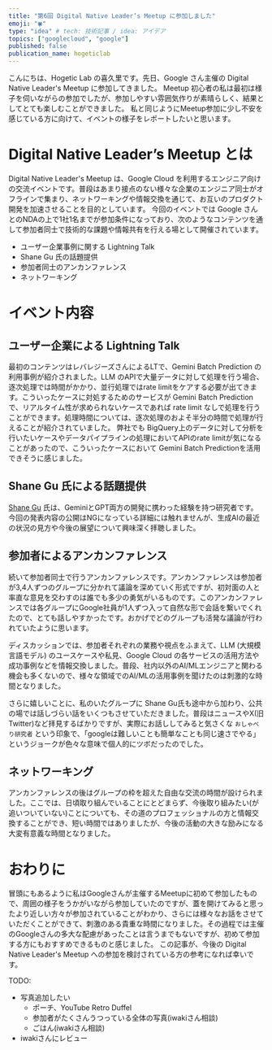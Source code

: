 ```yaml
---
title: "第6回 Digital Native Leader’s Meetup に参加しました"
emoji: "🍀"
type: "idea" # tech: 技術記事 / idea: アイデア
topics: ["googlecloud", "google"]
published: false
publication_name: hogeticlab
---
```


こんにちは、Hogetic Lab の喜久里です。先日、Google さん主催の Digital Native Leader's Meetup に参加してきました。
Meetup 初心者の私は最初は様子を伺いながらの参加でしたが、参加しやすい雰囲気作りが素晴らしく、結果としてとても楽しむことができました。
私と同じようにMeetup参加に少し不安を感じている方に向けて、イベントの様子をレポートしたいと思います。


# Digital Native Leader’s Meetup とは
Digital Native Leader's Meetup は、Google Cloud を利用するエンジニア向けの交流イベントです。普段はあまり接点のない様々な企業のエンジニア同士がオフラインで集まり、ネットワーキングや情報交換を通じて、お互いのプロダクト開発を加速させることを目的としています。
今回のイベントでは Google さんとのNDAの上で1社1名までが参加条件になっており、次のようなコンテンツを通して参加者同士で技術的な課題や情報共有を行える場として開催されています。
- ユーザー企業事例に関する Lightning Talk
- Shane Gu 氏の話題提供
- 参加者同士のアンカンファレンス
- ネットワーキング


# イベント内容
## ユーザー企業による Lightning Talk
最初のコンテンツはレバレジーズさんによるLTで、Gemini Batch Prediction の利用事例が紹介されました。LLM のAPIで大量データに対して処理を行う場合、逐次処理では時間がかかり、並行処理ではrate limitをケアする必要が出てきます。こういったケースに対処するためのサービスが Gemini Batch Prediction で、リアルタイム性が求められないケースであれば rate limit なしで処理を行うことができます。処理時間については、逐次処理のおよそ半分の時間で処理が行えることが紹介されていました。
弊社でも BigQuery上のデータに対して分析を行いたいケースやデータパイプラインの処理においてAPIのrate limitが気になることがあったので、こういったケースにおいて Gemini Batch Predictionを活用できそうに感じました。

## Shane Gu 氏による話題提供
[Shane Gu](https://x.com/shaneguml) 氏は、GeminiとGPT両方の開発に携わった経験を持つ研究者です。今回の発表内容の公開はNGになっている詳細には触れませんが、生成AIの最近の状況の見方や今後の展望について興味深く拝聴しました。

## 参加者によるアンカンファレンス
続いて参加者同士で行うアンカンファレンスです。アンカンファレンスは参加者が3,4人ずつのグループに分かれて議論を深めていく形式ですが、初対面の人と率直な意見を交わすのは誰でも多少の勇気がいるものです。このアンカンファレンスでは各グループにGoogle社員が1人ずつ入って自然な形で会話を繋いでくれたので、とても話しやすかったです。おかげでどのグループも活発な議論が行われていたように思います。

ディスカッションでは、参加者それぞれの業務や視点をふまえて、LLM (大規模言語モデル) のユースケースや私見、Google Cloud の各サービスの活用方法や成功事例などを情報交換しました。普段、社内以外のAI/MLエンジニアと関わる機会も多くないので、様々な領域でのAI/MLの活用事例を聞けたのは刺激的な時間となりました。

さらに嬉しいことに、私のいたグループに Shane Gu氏も途中から加わり、公共の場では話しづらい話をいくつもさせていただきました。普段はニュースやX(旧Twitter)など拝見するばかりですが、実際にお話ししてみると気さくな `おしゃべり研究者` という印象で、「googleは難しいことも簡単なことも同じ速さでやる」というジョークが色々な意味で個人的にツボだったのでした。

## ネットワーキング
アンカンファレンスの後はグループの枠を超えた自由な交流の時間が設けられました。ここでは、日頃取り組んでいることにとどまらず、今後取り組みたい(が追いついていない)ことについても、その道のプロフェッショナルの方と情報交換することができ、短い時間ではありましたが、今後の活動の大きな励みになる大変有意義な時間となりました。


# おわりに
冒頭にもあるように私はGoogleさんが主催するMeetupに初めて参加したもので、周囲の様子をうかがいながら参加していたのですが、蓋を開けてみると思ったより近しい方々が参加されていることがわかり、さらには様々なお話をさせていただくことができて、刺激のある貴重な時間になりました。その過程では主催のGoogleさんの多大な配慮があったことは言うまでもないですが、初めて参加する方にもおすすめできるものと感じました。
この記事が、今後の Digital Native Leader's Meetup への参加を検討されている方の参考になれば幸いです。


TODO:
- 写真追加したい
  - ポーチ、YouTube Retro Duffel
  - 参加者がたくさんうつっている全体の写真(iwakiさん相談)
  - ごはん(iwakiさん相談)
- iwakiさんにレビュー
